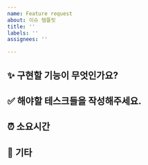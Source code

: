 ```yaml
---
name: Feature request
about: 이슈 템플릿
title: ''
labels: ''
assignees: ''

---
```


## ✨ 구현할 기능이 무엇인가요? 

## ✅ 해야할 테스크들을 작성해주세요. 

## ⏰ 소요시간

## 🎸 기타
